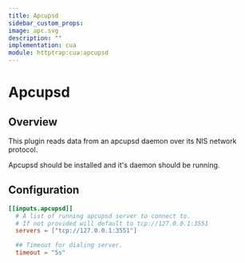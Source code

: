 ```yaml
---
title: Apcupsd
sidebar_custom_props:
image: apc.svg
description: ""
implementation: cua
module: httptrap:cua:apcupsd
---
```


# Apcupsd

## Overview

This plugin reads data from an apcupsd daemon over its NIS network protocol.

Apcupsd should be installed and it's daemon should be running.

## Configuration

```toml
[[inputs.apcupsd]]
  # A list of running apcupsd server to connect to.
  # If not provided will default to tcp://127.0.0.1:3551
  servers = ["tcp://127.0.0.1:3551"]

  ## Timeout for dialing server.
  timeout = "5s"
```
